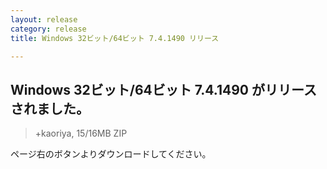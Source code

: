 ```yaml
---
layout: release
category: release
title: Windows 32ビット/64ビット 7.4.1490 リリース

---
```

## Windows 32ビット/64ビット 7.4.1490 がリリースされました。

> +kaoriya, 15/16MB ZIP

ページ右のボタンよりダウンロードしてください。
